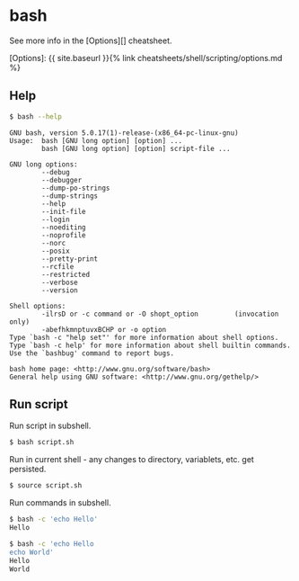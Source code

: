 # bash

See more info in the [Options][] cheatsheet.

[Options]: {{ site.baseurl }}{% link cheatsheets/shell/scripting/options.md %}


## Help

```sh
$ bash --help
```

```
GNU bash, version 5.0.17(1)-release-(x86_64-pc-linux-gnu)
Usage:  bash [GNU long option] [option] ...
        bash [GNU long option] [option] script-file ...
```
```
GNU long options:
        --debug
        --debugger
        --dump-po-strings
        --dump-strings
        --help
        --init-file
        --login
        --noediting
        --noprofile
        --norc
        --posix
        --pretty-print
        --rcfile
        --restricted
        --verbose
        --version
```
```
Shell options:
        -ilrsD or -c command or -O shopt_option         (invocation only)
        -abefhkmnptuvxBCHP or -o option
Type `bash -c "help set"' for more information about shell options.
Type `bash -c help' for more information about shell builtin commands.
Use the `bashbug' command to report bugs.

bash home page: <http://www.gnu.org/software/bash>
General help using GNU software: <http://www.gnu.org/gethelp/>
```


## Run script

Run script in subshell.

```sh
$ bash script.sh
```

Run in current shell - any changes to directory, variablets, etc. get persisted.

```sh
$ source script.sh
```

Run commands in subshell.

```sh
$ bash -c 'echo Hello'
Hello
```
```sh
$ bash -c 'echo Hello
echo World'
Hello
World
```
